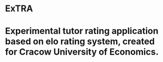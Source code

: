 ExTRA
===
Experimental tutor rating application based on elo rating system, created for Cracow University of Economics.
===
